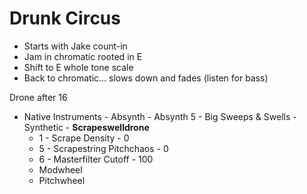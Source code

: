# Drunk Circus

* Starts with Jake count-in
* Jam in chromatic rooted in E
* Shift to E whole tone scale
* Back to chromatic... slows down and fades (listen for bass)

Drone after 16

* Native Instruments - Absynth - Absynth 5 - Big Sweeps & Swells - Synthetic - **Scrapeswelldrone**
  * 1 - Scrape Density - 0
  * 5 - Scrapestring Pitchchaos - 0
  * 6 - Masterfilter Cutoff - 100
  * Modwheel
  * Pitchwheel
